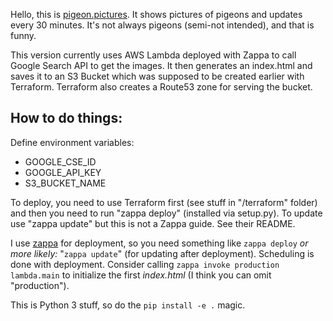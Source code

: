 Hello, this is [pigeon.pictures][pp]. It shows pictures of pigeons and updates
every 30 minutes. It's not always pigeons (semi-not intended), and that is funny.

This version currently uses AWS Lambda deployed with Zappa to call Google
Search API to get the images. It then generates an index.html and saves it to
an S3 Bucket which was supposed to be created earlier with Terraform. Terraform
also creates a Route53 zone for serving the bucket.

How to do things:
-----------------

Define environment variables:

 - GOOGLE_CSE_ID
 - GOOGLE_API_KEY
 - S3_BUCKET_NAME

To deploy, you need to use Terraform first (see stuff in "/terraform" folder)
and then you need to run "zappa deploy" (installed via setup.py). To update use "zappa update" but this is not a Zappa guide. See their README.

[pp]: http://pigeon.pictures


I use [zappa][zappa] for deployment, so you need something like `zappa deploy` _or more likely:_ "`zappa update`" (for updating after deployment). Scheduling is done with deployment. Consider calling `zappa invoke production lambda.main` to initialize the first _index.html_ (I think you can omit "production").

This is Python 3 stuff, so do the `pip install -e .` magic.

[zappa]: https://www.zappa.io/
